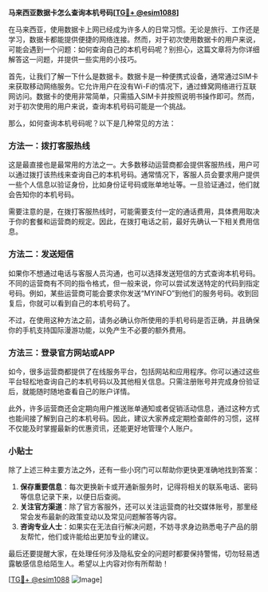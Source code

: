**马来西亚数据卡怎么查询本机号码[[TG💪+ @esim1088](https://t.me/s/esim1088)]**

在马来西亚，使用数据卡上网已经成为许多人的日常习惯。无论是旅行、工作还是学习，数据卡都能提供便捷的网络连接。然而，对于初次使用数据卡的用户来说，可能会遇到一个问题：如何查询自己的本机号码呢？别担心，这篇文章将为你详细解答这一问题，并提供一些实用的小技巧。

首先，让我们了解一下什么是数据卡。数据卡是一种便携式设备，通常通过SIM卡来获取移动网络服务。它允许用户在没有Wi-Fi的情况下，通过蜂窝网络进行互联网访问。数据卡的使用非常简单，只需插入SIM卡并按照说明书操作即可。然而，对于初次使用的用户来说，查询本机号码可能是一个挑战。

那么，如何查询本机号码呢？以下是几种常见的方法：

### 方法一：拨打客服热线

这是最直接也是最常用的方法之一。大多数移动运营商都会提供客服热线，用户可以通过拨打该热线来查询自己的本机号码。通常情况下，客服人员会要求用户提供一些个人信息以验证身份，比如身份证号码或账单地址等。一旦验证通过，他们就会告知你的本机号码。

需要注意的是，在拨打客服热线时，可能需要支付一定的通话费用，具体费用取决于你的套餐和运营商的规定。因此，在拨打电话之前，最好先确认一下相关费用信息。

### 方法二：发送短信

如果你不想通过电话与客服人员沟通，也可以选择发送短信的方式查询本机号码。不同的运营商有不同的指令格式，但一般来说，你可以尝试发送特定的代码到指定号码。例如，某些运营商可能会要求你发送“MYINFO”到他们的服务号码。收到回复后，你就可以看到自己的本机号码了。

不过，在使用这种方法之前，请务必确认你所使用的手机号码是否正确，并且确保你的手机支持国际漫游功能，以免产生不必要的额外费用。

### 方法三：登录官方网站或APP

如今，很多运营商都提供了在线服务平台，包括网站和应用程序。你可以通过这些平台轻松地查询自己的本机号码以及其他相关信息。只需注册账号并完成身份验证后，就能随时随地查看自己的账户详情。

此外，许多运营商还会定期向用户推送账单通知或者促销活动信息，通过这种方式也能间接了解到自己的本机号码。因此，建议大家养成定期检查邮件的习惯，这样不仅能及时掌握最新的优惠资讯，还能更好地管理个人账户。

### 小贴士

除了上述三种主要方法之外，还有一些小窍门可以帮助你更快更准确地找到答案：

1. **保存重要信息**：每次更换新卡或开通新服务时，记得将相关的联系电话、密码等信息记录下来，以便日后查阅。
2. **关注官方渠道**：除了官方客服外，还可以关注运营商的社交媒体账号，那里经常会发布最新的政策变动以及常见问题解答等内容。
3. **咨询专业人士**：如果实在无法自行解决问题，不妨寻求身边熟悉电子产品的朋友帮忙，他们或许能给出更加专业的建议。

最后还要提醒大家，在处理任何涉及隐私安全的问题时都要保持警惕，切勿轻易透露敏感信息给陌生人。希望以上内容对你有所帮助！

[[TG💪+ @esim1088](https://t.me/s/esim1088) ![Image](https://i.postimg.cc/4NQfJmqS/Snipaste-2025-05-13-00-14-12.png)]